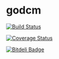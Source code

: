 # godcm

[![Build Status](https://travis-ci.org/grayzone/godcm.png?branch=master)](https://travis-ci.org/grayzone/godcm/)
<!--[![BuildStatus](https://drone.io/github.com/grayzone/godcm/status.png)](https://drone.io/github.com/grayzone/godcm/latest)  -->
[![Coverage Status](https://coveralls.io/repos/github/grayzone/godcm/badge.svg?branch=master)](https://coveralls.io/github/grayzone/godcm?branch=master)
<!--[![BitdeliBadge](https://d2weczhvl823v0.cloudfront.net/grayzone/godcm/trend.png)](https://bitdeli.com/free "Bitdeli Badge") -->



[![Bitdeli Badge](https://d2weczhvl823v0.cloudfront.net/grayzone/godcm/trend.png)](https://bitdeli.com/free "Bitdeli Badge")

